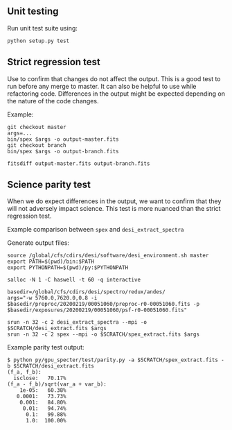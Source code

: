 ## Unit testing

Run unit test suite using:

```
python setup.py test
```

## Strict regression test
    
Use to confirm that changes do not affect the output. 
This is a good test to run before any merge to master. It can also be helpful to use while refactoring code.
Differences in the output might be expected depending on the nature of the code changes. 

Example:

```
git checkout master
args=...
bin/spex $args -o output-master.fits 
git checkout branch
bin/spex $args -o output-branch.fits

fitsdiff output-master.fits output-branch.fits
```

## Science parity test

When we do expect differences in the output, we want to confirm that they will not adversely impact science.
This test is more nuanced than the strict regression test. 

Example comparison between `spex` and `desi_extract_spectra`

Generate output files:

```
source /global/cfs/cdirs/desi/software/desi_environment.sh master
export PATH=$(pwd)/bin:$PATH
export PYTHONPATH=$(pwd)/py:$PYTHONPATH

salloc -N 1 -C haswell -t 60 -q interactive

basedir=/global/cfs/cdirs/desi/spectro/redux/andes/
args="-w 5760.0,7620.0,0.8 -i $basedir/preproc/20200219/00051060/preproc-r0-00051060.fits -p $basedir/exposures/20200219/00051060/psf-r0-00051060.fits"

srun -n 32 -c 2 desi_extract_spectra --mpi -o $SCRATCH/desi_extract.fits $args 
srun -n 32 -c 2 spex --mpi -o $SCRATCH/spex_extract.fits $args 
```

Example parity test output:

```
$ python py/gpu_specter/test/parity.py -a $SCRATCH/spex_extract.fits -b $SCRATCH/desi_extract.fits
(f_a, f_b):
  isclose:   70.17%
(f_a - f_b)/sqrt(var_a + var_b):
    1e-05:   60.38%
   0.0001:   73.73%
    0.001:   84.80%
     0.01:   94.74%
      0.1:   99.88%
      1.0:  100.00%
```
